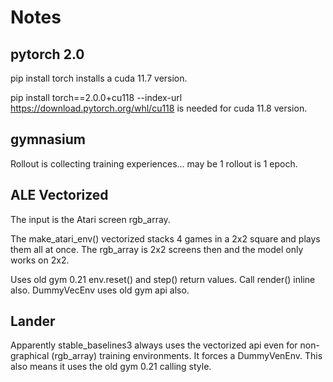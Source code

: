 # Notes

## pytorch 2.0

pip install torch
installs a cuda 11.7 version.

pip install torch==2.0.0+cu118 --index-url https://download.pytorch.org/whl/cu118
is needed for cuda 11.8 version.

## gymnasium

Rollout is collecting training experiences... may be 1 rollout is 1 epoch.

## ALE Vectorized

The input is the Atari screen rgb_array.

The make_atari_env() vectorized stacks 4 games in a 2x2 square and plays them
all at once. The rgb_array is 2x2 screens then and the model only works on 2x2.

Uses old gym 0.21 env.reset() and step() return values.
Call render() inline also.
DummyVecEnv uses old gym api also.

## Lander

Apparently stable_baselines3 always uses the vectorized api even for non-graphical
(rgb_array) training environments. It forces a DummyVenEnv.
This also means it uses the old gym 0.21 calling style.
